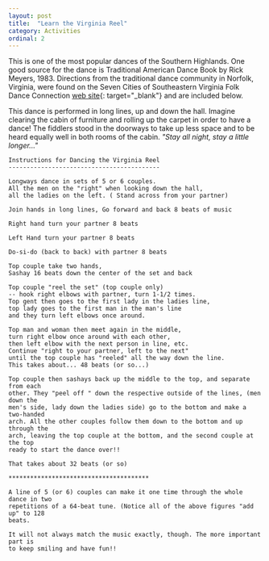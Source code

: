 ```yaml
---
layout: post
title:  "Learn the Virginia Reel"
category: Activities
ordinal: 2
---
```


This is one of the most popular dances of the Southern Highlands. One good
source for the dance is Traditional American Dance Book by Rick Meyers, 1983.
Directions from the traditional dance community in Norfolk, Virginia, were found
on the Seven Cities of Southeastern Virginia Folk Dance Connection
[web site](https://web.archive.org/web/20040214121457/http://www.norfolk.folkdancer.com/VAReel.htm){: target="_blank"}
and are included below.

This dance is performed in long lines, up and down the hall.
Imagine clearing the cabin of furniture and rolling up the carpet in order to
have a dance! The fiddlers stood in the doorways to take up less space and to be
heard equally well in both rooms of the cabin. _"Stay all night, stay a little
longer..."_

```
Instructions for Dancing the Virginia Reel
------------------------------------------

Longways dance in sets of 5 or 6 couples. 
All the men on the "right" when looking down the hall,
all the ladies on the left. ( Stand across from your partner)

Join hands in long lines, Go forward and back 8 beats of music

Right hand turn your partner 8 beats

Left Hand turn your partner 8 beats

Do-si-do (back to back) with partner 8 beats

Top couple take two hands,
Sashay 16 beats down the center of the set and back 

Top couple "reel the set" (top couple only)
-- hook right elbows with partner, turn 1-1/2 times. 
Top gent then goes to the first lady in the ladies line,
top lady goes to the first man in the man's line 
and they turn left elbows once around.

Top man and woman then meet again in the middle, 
turn right elbow once around with each other,
then left elbow with the next person in line, etc.
Continue "right to your partner, left to the next"
until the top couple has "reeled" all the way down the line.
This takes about... 48 beats (or so...)

Top couple then sashays back up the middle to the top, and separate from each
other. They "peel off " down the respective outside of the lines, (men down the
men's side, lady down the ladies side) go to the bottom and make a two-handed
arch. All the other couples follow them down to the bottom and up through the
arch, leaving the top couple at the bottom, and the second couple at the top
ready to start the dance over!!

That takes about 32 beats (or so)

***************************************

A line of 5 (or 6) couples can make it one time through the whole dance in two
repetitions of a 64-beat tune. (Notice all of the above figures "add up" to 128
beats.

It will not always match the music exactly, though. The more important part is
to keep smiling and have fun!!
```
